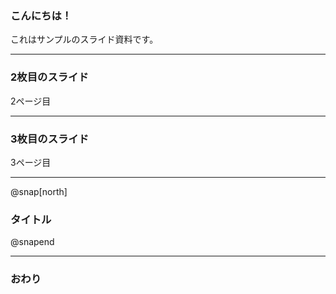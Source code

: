 ### こんにちは！


これはサンプルのスライド資料です。


---


### 2枚目のスライド

2ページ目

---


### 3枚目のスライド

3ページ目

---

@snap[north]
### タイトル
@snapend

---

### おわり
